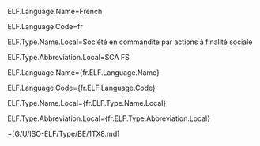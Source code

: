 ELF.Language.Name=French

ELF.Language.Code=fr

ELF.Type.Name.Local=Société en commandite par actions à finalité sociale

ELF.Type.Abbreviation.Local=SCA FS

ELF.Language.Name={fr.ELF.Language.Name}

ELF.Language.Code={fr.ELF.Language.Code}

ELF.Type.Name.Local={fr.ELF.Type.Name.Local}

ELF.Type.Abbreviation.Local={fr.ELF.Type.Abbreviation.Local}

=[G/U/ISO-ELF/Type/BE/1TX8.md]